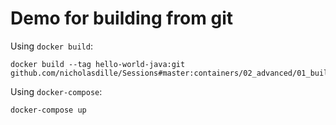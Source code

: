 # Demo for building from git

Using `docker build`:

```
docker build --tag hello-world-java:git github.com/nicholasdille/Sessions#master:containers/02_advanced/01_build_from_git
```

Using `docker-compose`:

```
docker-compose up
```